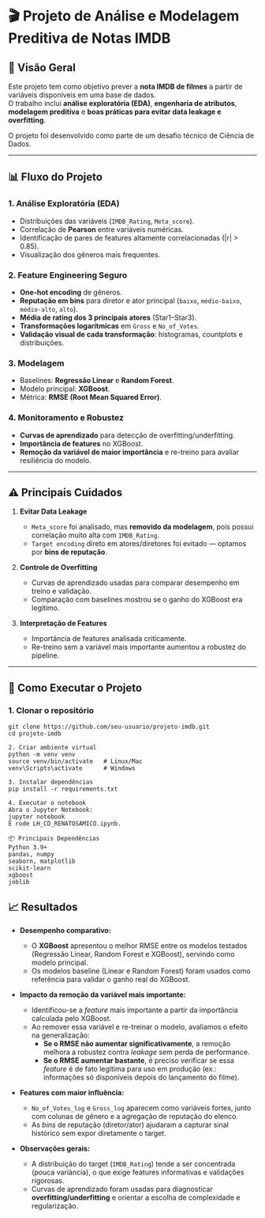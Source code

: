 # 🎬 Projeto de Análise e Modelagem Preditiva de Notas IMDB

## 📌 Visão Geral
Este projeto tem como objetivo prever a **nota IMDB de filmes** a partir de variáveis disponíveis em uma base de dados.  
O trabalho inclui **análise exploratória (EDA)**, **engenharia de atributos**, **modelagem preditiva** e **boas práticas para evitar data leakage e overfitting**.  

O projeto foi desenvolvido como parte de um desafio técnico de Ciência de Dados.  

---

## 📊 Fluxo do Projeto

### 1. **Análise Exploratória (EDA)**
- Distribuições das variáveis (`IMDB_Rating`, `Meta_score`).  
- Correlação de **Pearson** entre variáveis numéricas.  
- Identificação de pares de features altamente correlacionadas (|r| > 0.85).  
- Visualização dos gêneros mais frequentes.  

### 2. **Feature Engineering Seguro**
- **One-hot encoding** de gêneros.  
- **Reputação em bins** para diretor e ator principal (`baixo`, `médio-baixo`, `médio-alto`, `alto`).  
- **Média de rating dos 3 principais atores** (Star1–Star3).  
- **Transformações logarítmicas** em `Gross` e `No_of_Votes`.  
- **Validação visual de cada transformação**: histogramas, countplots e distribuições.  

### 3. **Modelagem**
- Baselines: **Regressão Linear** e **Random Forest**.  
- Modelo principal: **XGBoost**.  
- Métrica: **RMSE (Root Mean Squared Error)**.  

### 4. **Monitoramento e Robustez**
- **Curvas de aprendizado** para detecção de overfitting/underfitting.  
- **Importância de features** no XGBoost.  
- **Remoção da variável de maior importância** e re-treino para avaliar resiliência do modelo.  

---

## ⚠️ Principais Cuidados

1. **Evitar Data Leakage**  
   - `Meta_score` foi analisado, mas **removido da modelagem**, pois possui correlação muito alta com `IMDB_Rating`.  
   - `Target encoding` direto em atores/diretores foi evitado — optamos por **bins de reputação**.  

2. **Controle de Overfitting**  
   - Curvas de aprendizado usadas para comparar desempenho em treino e validação.  
   - Comparação com baselines mostrou se o ganho do XGBoost era legítimo.  

3. **Interpretação de Features**  
   - Importância de features analisada criticamente.  
   - Re-treino sem a variável mais importante aumentou a robustez do pipeline.  

---

## 🚀 Como Executar o Projeto

### 1. Clonar o repositório
```
git clone https://github.com/seu-usuario/projeto-imdb.git
cd projeto-imdb

2. Criar ambiente virtual
python -m venv venv
source venv/bin/activate   # Linux/Mac
venv\Scripts\activate      # Windows

3. Instalar dependências
pip install -r requirements.txt

4. Executar o notebook
Abra o Jupyter Notebook:
jupyter notebook
E rode LH_CD_RENATOSAMICO.ipynb.

📦 Principais Dependências
Python 3.9+
pandas, numpy
seaborn, matplotlib
scikit-learn
xgboost
joblib
```

## 📈 Resultados

- **Desempenho comparativo:**  
  - O **XGBoost** apresentou o melhor RMSE entre os modelos testados (Regressão Linear, Random Forest e XGBoost), servindo como modelo principal.  
  - Os modelos baseline (Linear e Random Forest) foram usados como referência para validar o ganho real do XGBoost.

- **Impacto da remoção da variável mais importante:**  
  - Identificou-se a *feature* mais importante a partir da importância calculada pelo XGBoost.  
  - Ao remover essa variável e re-treinar o modelo, avaliamos o efeito na generalização:  
    - **Se o RMSE não aumentar significativamente**, a remoção melhora a robustez contra *leakage* sem perda de performance.  
    - **Se o RMSE aumentar bastante**, é preciso verificar se essa *feature* é de fato legítima para uso em produção (ex.: informações só disponíveis depois do lançamento do filme).

- **Features com maior influência:**  
  - `No_of_Votes_log` e `Gross_log` aparecem como variáveis fortes, junto com colunas de gênero e a agregação de reputação do elenco.  
  - As *bins* de reputação (diretor/ator) ajudaram a capturar sinal histórico sem expor diretamente o target.

- **Observações gerais:**  
  - A distribuição do target (`IMDB_Rating`) tende a ser concentrada (pouca variância), o que exige features informativas e validações rigorosas.  
  - Curvas de aprendizado foram usadas para diagnosticar **overfitting/underfitting** e orientar a escolha de complexidade e regularização.

